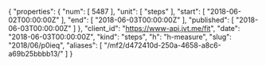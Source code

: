 {
  "properties": {
    "num": [
      5487
    ],
    "unit": [
      "steps"
    ],
    "start": [
      "2018-06-02T00:00:00Z"
    ],
    "end": [
      "2018-06-03T00:00:00Z"
    ],
    "published": [
      "2018-06-03T00:00:00Z"
    ]
  },
  "client_id": "https://www-api.jvt.me/fit",
  "date": "2018-06-03T00:00:00Z",
  "kind": "steps",
  "h": "h-measure",
  "slug": "2018/06/p0ieq",
  "aliases": [
    "/mf2/d472410d-250a-4658-a8c6-a69b25bbbb13/"
  ]
}
